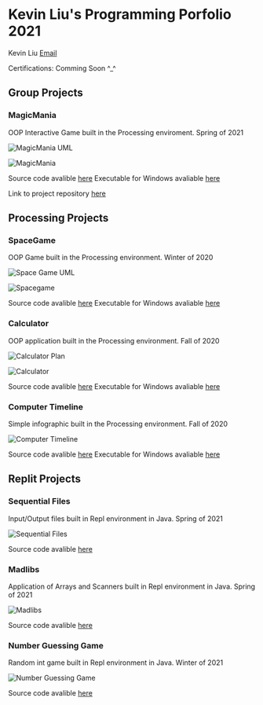 # Kevin Liu's Programming Porfolio 2021
Kevin Liu [Email](mailto:keviliu9668@granitesd.org)

Certifications: Comming Soon ^_^

## Group Projects

### MagicMania
OOP Interactive Game built in the Processing enviroment. Spring of 2021

![MagicMania UML](https://github.com/Kliu9668/ProgrammingPortfolio1b/blob/gh-pages/images/Updated%20MagicMania%20UML.png?raw=true)

![MagicMania](https://github.com/Kliu9668/ProgrammingPortfolio1b/blob/gh-pages/images/MagicMania%20ScreenCapture.PNG?raw=true)

Source code avalible [here](https://github.com/Kliu9668/ProgrammingPortfolio1b/tree/gh-pages/src/MagicMania) Executable for Windows avaliable [here](https://github.com/Kliu9668/ProgrammingPortfolio1b/blob/gh-pages/src/MagicMania/application.windows64.zip)

Link to project repository [here](https://github.com/macythompson/MagicMania) 

## Processing Projects

### SpaceGame
OOP Game built in the Processing environment. Winter of 2020

![Space Game UML](https://github.com/Kliu9668/ProgrammingPortfolio1b/blob/gh-pages/images/UML%20for%20basic%20application.png?raw=true)

![Spacegame](https://github.com/Kliu9668/ProgrammingPortfolio1b/blob/gh-pages/images/SpaceGame%20Screencapture.png?raw=true)

Source code avalible [here](https://github.com/Kliu9668/ProgrammingPortfolio1b/tree/gh-pages/src/SpaceGameFinalPhase) Executable for Windows avaliable [here](https://github.com/Kliu9668/ProgrammingPortfolio1b/blob/gh-pages/src/SpaceGameFinalPhase/application.windows64.zip)

### Calculator
OOP application built in the Processing environment. Fall of 2020

![Calculator Plan](https://github.com/Kliu9668/ProgrammingPortfolio1b/blob/gh-pages/images/Calculator%20Plan.png?raw=true)

![Calculator](https://github.com/Kliu9668/ProgrammingPortfolio1b/blob/gh-pages/images/Calculator%20Screencapture.png?raw=true)

Source code avalible [here](https://github.com/Kliu9668/ProgrammingPortfolio1b/tree/gh-pages/src/Calculator) Executable for Windows avaliable [here](https://github.com/Kliu9668/ProgrammingPortfolio1b/blob/gh-pages/src/Calculator/application.windows64.zip)

### Computer Timeline
Simple infographic built in the Processing environment. Fall of 2020

![Computer Timeline](https://github.com/Kliu9668/ProgrammingPortfolio1b/blob/gh-pages/images/Computer%20Timeline%20Screencast.png?raw=true)

Source code avalible [here](https://github.com/Kliu9668/ProgrammingPortfolio1b/tree/gh-pages/src/Computer_timeline) Executable for Windows avaliable [here](https://github.com/Kliu9668/ProgrammingPortfolio1b/blob/gh-pages/src/Computer_timeline/application.windows64.zip)


## Replit Projects

### Sequential Files
Input/Output files built in Repl environment in Java. Spring of 2021

![Sequential Files](https://github.com/Kliu9668/ProgrammingPortfolio1b/blob/gh-pages/images/Squential%20File%20Access%20Screencapture.png?raw=true)

Source code avalible [here](https://github.com/Kliu9668/ProgrammingPortfolio1b/tree/gh-pages/src/Sequential-File-Access)

### Madlibs
Application of Arrays and Scanners built in Repl environment in Java. Spring of 2021

![Madlibs](https://github.com/Kliu9668/ProgrammingPortfolio1b/blob/gh-pages/images/Madlibs%20ScreenCapture.png?raw=true)

Source code avalible [here](https://github.com/Kliu9668/ProgrammingPortfolio1b/tree/gh-pages/src/Madlibs)

### Number Guessing Game
Random int game built in Repl environment in Java. Winter of 2021

![Number Guessing Game](https://github.com/Kliu9668/ProgrammingPortfolio1b/blob/gh-pages/images/Number%20Guessing%20Game%20Screencapture.png?raw=true)

Source code avalible [here](https://github.com/Kliu9668/ProgrammingPortfolio1b/tree/gh-pages/src/NumberGuessingGame) 
